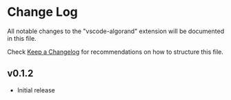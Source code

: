 # Change Log

All notable changes to the "vscode-algorand" extension will be documented in this file.

Check [Keep a Changelog](http://keepachangelog.com/) for recommendations on how to structure this file.

## v0.1.2

- Initial release
